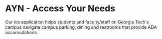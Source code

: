 # AYN - Access Your Needs

Our ios application helps students and faculty/staff on Georgia Tech's campus navigate campus parking, dining and restrooms that provide ADA accomodations.
